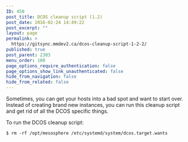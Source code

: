 ```yaml
---
ID: 450
post_title: DCOS cleanup script (1.2)
post_date: 2016-02-24 14:49:22
post_excerpt: ""
layout: page
permalink: >
  https://gitsync.mmdev2.ca/dcos-cleanup-script-1-2-2/
published: true
post_parent: 2303
menu_order: 100
page_options_require_authentication: false
page_options_show_link_unauthenticated: false
hide_from_navigation: false
hide_from_related: false
---
```

Sometimes, you can get your hosts into a bad spot and want to start over. Instead of creating brand new instances, you can run this cleanup script and get rid of all the <span class="caps">DCOS</span> specific things.

To run the <span class="caps">DCOS</span> cleanup script:

    $ rm -rf /opt/mesosphere /etc/systemd/system/dcos.target.wants